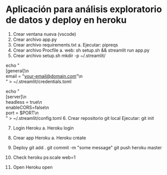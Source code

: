 # Aplicación para análisis exploratorio de datos y deploy en heroku

1.	Crear ventana nueva (vscode)
2.	Crear archivo app.py
3.	Crear archivo requirements.txt
a.	Ejecutar: pipreqs
4.	Crear archivo Procfile
a.	web: sh setup.sh && streamlit run app.py
5.	Crear archivo setup.sh
mkdir -p ~/.streamlit/

echo "\
[general]\n\
email = \"your-email@domain.com\"\n\
" > ~/.streamlit/credentials.toml

echo "\
[server]\n\
headless = true\n\
enableCORS=false\n\
port = $PORT\n\
" > ~/.streamlit/config.toml
6.	Crear repositorio git local
Ejecutar: git init

7.	Login Heroku
a.	Heroku login
8.	Crear app Heroku
a.	Heroku créate
9.	Deploy
git add .
git commit -m "some message"
git push heroku master

10.	Check
heroku ps:scale web=1
11.	Open
Heroku open
